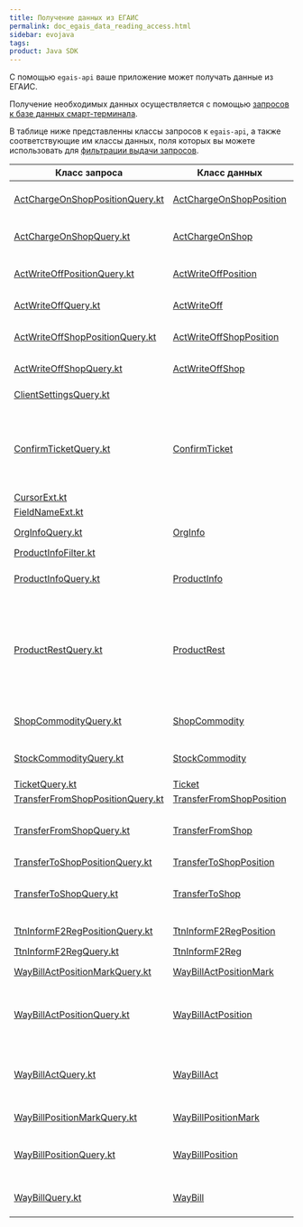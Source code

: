 ```yaml
---
title: Получение данных из ЕГАИС
permalink: doc_egais_data_reading_access.html
sidebar: evojava
tags:
product: Java SDK
---
```


С помощью `egais-api` ваше приложение может получать данные из ЕГАИС.

Получение необходимых данных осуществляется с помощью [запросов к базе данных смарт-терминала](./java_query_api.html).

В таблице ниже представленны классы запросов к `egais-api`, а также соответствующие им классы данных, поля которых вы можете использовать для [фильтрации выдачи запросов](./java_query_api.html#comparisonOperators).

| **Класс запроса** | **Класс данных**  | **Описание** |
|-------------------|-------------------|--------------|
| [ActChargeOnShopPositionQuery.kt](./egais-api/ru/evotor/egais/api/query/ActChargeOnShopPositionQuery.html) | [ActChargeOnShopPosition](./egais-api/ru/evotor/egais/api/model/document/actchargeonshop/ActChargeOnShopPosition.html) | Позиция в акте постановки на баланс |
| [ActChargeOnShopQuery.kt](./egais-api/ru/evotor/egais/api/query/ActChargeOnShopQuery.html) | [ActChargeOnShop](./egais-api/ru/evotor/egais/api/model/document/actchargeonshop/ActChargeOnShop.html) | Акт постановки на баланс в торговый зал|
| [ActWriteOffPositionQuery.kt](./egais-api/ru/evotor/egais/api/query/ActWriteOffPositionQuery.html) | [ActWriteOffPosition](./egais-api/ru/evotor/egais/api/model/document/actwriteoff/ActWriteOffPosition.html) | Позиция в акте списания со склада |
| [ActWriteOffQuery.kt](./egais-api/ru/evotor/egais/api/query/ActWriteOffQuery.html) | [ActWriteOff](./egais-api/ru/evotor/egais/api/model/document/actwriteoff/ActWriteOff.html) | Акт списания со склада |
| [ActWriteOffShopPositionQuery.kt](./egais-api/ru/evotor/egais/api/query/ActWriteOffShopPositionQuery.html) | [ActWriteOffShopPosition](./egais-api/ru/evotor/egais/api/model/document/actwriteoff/ActWriteOffShopPosition.html) | Позиция в акте списания из магазина |
| [ActWriteOffShopQuery.kt](./egais-api/ru/evotor/egais/api/query/ActWriteOffShopQuery.html) | [ActWriteOffShop](./egais-api/ru/evotor/egais/api/model/document/actwriteoff/ActWriteOffShop.html) | Акт списания из магазина |
| [ClientSettingsQuery.kt](./egais-api/ru/evotor/egais/api/query/ClientSettingsQuery.html) | | Параметры клиента в УТМ |
| [ConfirmTicketQuery.kt](./egais-api/ru/evotor/egais/api/query/ConfirmTicketQuery.html) | [ConfirmTicket](./egais-api/ru/evotor/egais/api/model/document/ticket/ConfirmTicket.html) | Квитанция подтверждения на акт разногласия к товарно-транспортной накладной |
| [CursorExt.kt](./egais-api/ru/evotor/egais/api/query/CursorExtKt.html) | [](./) |  |
| [FieldNameExt.kt](./egais-api/ru/evotor/egais/api/query/FieldNameExtKt.html) | [](./) |  |
| [OrgInfoQuery.kt](./egais-api/ru/evotor/egais/api/query/OrgInfoQuery.html) | [OrgInfo](./egais-api/ru/evotor/egais/api/model/dictionary/OrgInfo.html) | Информация о контрагенте |
| [ProductInfoFilter.kt](./egais-api/ru/evotor/egais/api/query/ProductInfoFilter.html) | [](./) |  |
| [ProductInfoQuery.kt](./egais-api/ru/evotor/egais/api/query/ProductInfoQuery.html) | [ProductInfo](./egais-api/ru/evotor/egais/api/model/dictionary/ProductInfo.html) | Информация о продукции ЕГАИС |
| [ProductRestQuery.kt](./egais-api/ru/evotor/egais/api/query/ProductRestQuery.html) | [ProductRest](./egais-api/ru/evotor/egais/api/model/dictionary/ProductRest.html) | Общая загрегированная информация об остатках продукции (включая количество) на складе и в магазине |
| [ShopCommodityQuery.kt](./egais-api/ru/evotor/egais/api/query/ShopCommodityQuery.html) | [ShopCommodity](./egais-api/ru/evotor/egais/api/model/document/shop_commodity/ShopCommodity.html) | Остатки продукции в магазине |
| [StockCommodityQuery.kt](./egais-api/ru/evotor/egais/api/query/StockCommodityQuery.html) | [StockCommodity](./egais-api/ru/evotor/egais/api/model/document/stock_commodity/StockCommodity.html) | Остатки продукции на складе |
| [TicketQuery.kt](./egais-api/ru/evotor/egais/api/query/TicketQuery.html) | [Ticket](./egais-api/ru/evotor/egais/api/model/document/ticket/Ticket.html) | Квитанция |
| [TransferFromShopPositionQuery.kt](./egais-api/ru/evotor/egais/api/query/TransferFromShopPositionQuery.html) | [TransferFromShopPosition](./egais-api/ru/evotor/egais/api/model/document/transfer/TransferFromShopPosition.html) |  |
| [TransferFromShopQuery.kt](./egais-api/ru/evotor/egais/api/query/TransferFromShopQuery.html) | [TransferFromShop](./egais-api/ru/evotor/egais/api/model/document/transfer/TransferFromShop.html) | Акт передачи продукции из торгового зала на склад |
| [TransferToShopPositionQuery.kt](./egais-api/ru/evotor/egais/api/query/TransferToShopPositionQuery.html) | [TransferToShopPosition](./egais-api/ru/evotor/egais/api/model/document/transfer/TransferToShopPosition.html) |  |
| [TransferToShopQuery.kt](./egais-api/ru/evotor/egais/api/query/TransferToShopQuery.html) | [TransferToShop](./egais-api/ru/evotor/egais/api/model/document/transfer/TransferToShop.html) | Акт передачи продукции со склада в торговый зал |
| [TtnInformF2RegPositionQuery.kt](./egais-api/ru/evotor/egais/api/query/TtnInformF2RegPositionQuery.html) | [TtnInformF2RegPosition](./egais-api/ru/evotor/egais/api/model/document/waybill/TtnInformF2RegPosition.html) | Позиция в справке 2 |
| [TtnInformF2RegQuery.kt](./egais-api/ru/evotor/egais/api/query/TtnInformF2RegQuery.html) | [TtnInformF2Reg](./egais-api/ru/evotor/egais/api/model/document/waybill/TtnInformF2Reg.html) | Справка 2 к ТТН |
| [WayBillActPositionMarkQuery.kt](./egais-api/ru/evotor/egais/api/query/WayBillActPositionMarkQuery.html) | [WayBillActPositionMark](./egais-api/ru/evotor/egais/api/model/document/waybillact/WayBillActPositionMark.html) | Марка позиций акта ТТН |
| [WayBillActPositionQuery.kt](./egais-api/ru/evotor/egais/api/query/WayBillActPositionQuery.html) | [WayBillActPosition](./egais-api/ru/evotor/egais/api/model/document/waybillact/WayBillActPosition.html) | Позиция акта расхождения с товарно-транспортной накладной |
| [WayBillActQuery.kt](./egais-api/ru/evotor/egais/api/query/WayBillActQuery.html) | [WayBillAct](./egais-api/ru/evotor/egais/api/model/document/waybillact/WayBillAct.html) | Акт расхождения с товарно-транспортной накладной |
| [WayBillPositionMarkQuery.kt](./egais-api/ru/evotor/egais/api/query/WayBillPositionMarkQuery.html) | [WayBillPositionMark](./egais-api/ru/evotor/egais/api/model/document/waybill/WayBillPositionMark.html) | Марка позиций ТТН |
| [WayBillPositionQuery.kt](./egais-api/ru/evotor/egais/api/query/WayBillPositionQuery.html) | [WayBillPosition](./egais-api/ru/evotor/egais/api/model/document/waybill/WayBillPosition.html) | Позиция в товарно-транспортной накладной (ТТН) |
| [WayBillQuery.kt](./egais-api/ru/evotor/egais/api/query/WayBillQuery.html) | [WayBill](./egais-api/ru/evotor/egais/api/model/document/waybill/WayBill.html) | Товарно-транспортная накладная |
